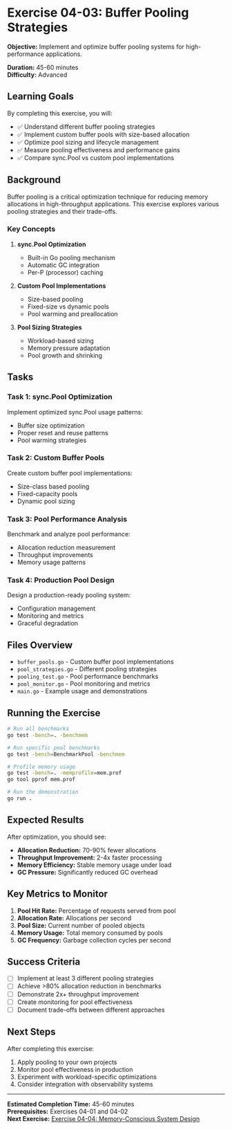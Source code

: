 # Exercise 04-03: Buffer Pooling Strategies

**Objective:** Implement and optimize buffer pooling systems for high-performance applications.

**Duration:** 45-60 minutes  
**Difficulty:** Advanced

## Learning Goals

By completing this exercise, you will:
- ✅ Understand different buffer pooling strategies
- ✅ Implement custom buffer pools with size-based allocation
- ✅ Optimize pool sizing and lifecycle management
- ✅ Measure pooling effectiveness and performance gains
- ✅ Compare sync.Pool vs custom pool implementations

## Background

Buffer pooling is a critical optimization technique for reducing memory allocations in high-throughput applications. This exercise explores various pooling strategies and their trade-offs.

### Key Concepts

1. **sync.Pool Optimization**
   - Built-in Go pooling mechanism
   - Automatic GC integration
   - Per-P (processor) caching

2. **Custom Pool Implementations**
   - Size-based pooling
   - Fixed-size vs dynamic pools
   - Pool warming and preallocation

3. **Pool Sizing Strategies**
   - Workload-based sizing
   - Memory pressure adaptation
   - Pool growth and shrinking

## Tasks

### Task 1: sync.Pool Optimization
Implement optimized sync.Pool usage patterns:
- Buffer size optimization
- Proper reset and reuse patterns
- Pool warming strategies

### Task 2: Custom Buffer Pools
Create custom buffer pool implementations:
- Size-class based pooling
- Fixed-capacity pools
- Dynamic pool sizing

### Task 3: Pool Performance Analysis
Benchmark and analyze pool performance:
- Allocation reduction measurement
- Throughput improvements
- Memory usage patterns

### Task 4: Production Pool Design
Design a production-ready pooling system:
- Configuration management
- Monitoring and metrics
- Graceful degradation

## Files Overview

- `buffer_pools.go` - Custom buffer pool implementations
- `pool_strategies.go` - Different pooling strategies
- `pooling_test.go` - Pool performance benchmarks
- `pool_monitor.go` - Pool monitoring and metrics
- `main.go` - Example usage and demonstrations

## Running the Exercise

```bash
# Run all benchmarks
go test -bench=. -benchmem

# Run specific pool benchmarks
go test -bench=BenchmarkPool -benchmem

# Profile memory usage
go test -bench=. -memprofile=mem.prof
go tool pprof mem.prof

# Run the demonstration
go run .
```

## Expected Results

After optimization, you should see:
- **Allocation Reduction:** 70-90% fewer allocations
- **Throughput Improvement:** 2-4x faster processing
- **Memory Efficiency:** Stable memory usage under load
- **GC Pressure:** Significantly reduced GC overhead

## Key Metrics to Monitor

1. **Pool Hit Rate:** Percentage of requests served from pool
2. **Allocation Rate:** Allocations per second
3. **Pool Size:** Current number of pooled objects
4. **Memory Usage:** Total memory consumed by pools
5. **GC Frequency:** Garbage collection cycles per second

## Success Criteria

- [ ] Implement at least 3 different pooling strategies
- [ ] Achieve >80% allocation reduction in benchmarks
- [ ] Demonstrate 2x+ throughput improvement
- [ ] Create monitoring for pool effectiveness
- [ ] Document trade-offs between different approaches

## Next Steps

After completing this exercise:
1. Apply pooling to your own projects
2. Monitor pool effectiveness in production
3. Experiment with workload-specific optimizations
4. Consider integration with observability systems

---

**Estimated Completion Time:** 45-60 minutes  
**Prerequisites:** Exercises 04-01 and 04-02  
**Next Exercise:** [Exercise 04-04: Memory-Conscious System Design](../exercise-04-04/README.md)
